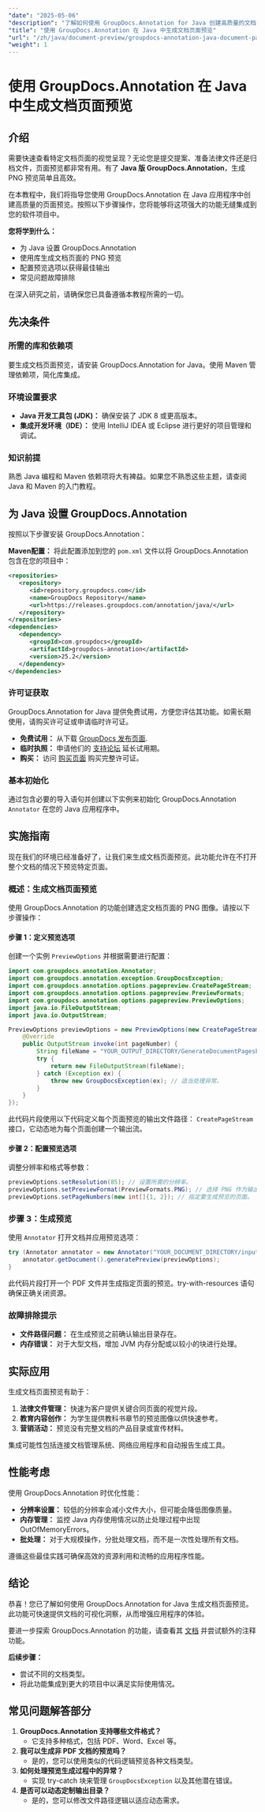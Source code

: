 ```yaml
---
"date": "2025-05-06"
"description": "了解如何使用 GroupDocs.Annotation for Java 创建高质量的文档页面 PNG 预览。利用这项强大的功能增强您的软件。"
"title": "使用 GroupDocs.Annotation 在 Java 中生成文档页面预览"
"url": "/zh/java/document-preview/groupdocs-annotation-java-document-page-previews/"
"weight": 1
---
```


# 使用 GroupDocs.Annotation 在 Java 中生成文档页面预览

## 介绍

需要快速查看特定文档页面的视觉呈现？无论您是提交提案、准备法律文件还是归档文件，页面预览都非常有用。有了 **Java 版 GroupDocs.Annotation**，生成 PNG 预览简单且高效。

在本教程中，我们将指导您使用 GroupDocs.Annotation 在 Java 应用程序中创建高质量的页面预览。按照以下步骤操作，您将能够将这项强大的功能无缝集成到您的软件项目中。

**您将学到什么：**
- 为 Java 设置 GroupDocs.Annotation
- 使用库生成文档页面的 PNG 预览
- 配置预览选项以获得最佳输出
- 常见问题故障排除

在深入研究之前，请确保您已具备遵循本教程所需的一切。

## 先决条件

### 所需的库和依赖项
要生成文档页面预览，请安装 GroupDocs.Annotation for Java。使用 Maven 管理依赖项，简化库集成。

### 环境设置要求
- **Java 开发工具包 (JDK)：** 确保安装了 JDK 8 或更高版本。
- **集成开发环境（IDE）：** 使用 IntelliJ IDEA 或 Eclipse 进行更好的项目管理和调试。

### 知识前提
熟悉 Java 编程和 Maven 依赖项将大有裨益。如果您不熟悉这些主题，请查阅 Java 和 Maven 的入门教程。

## 为 Java 设置 GroupDocs.Annotation

按照以下步骤安装 GroupDocs.Annotation：

**Maven配置：**
将此配置添加到您的 `pom.xml` 文件以将 GroupDocs.Annotation 包含在您的项目中：
```xml
<repositories>
   <repository>
      <id>repository.groupdocs.com</id>
      <name>GroupDocs Repository</name>
      <url>https://releases.groupdocs.com/annotation/java/</url>
   </repository>
</repositories>
<dependencies>
   <dependency>
      <groupId>com.groupdocs</groupId>
      <artifactId>groupdocs-annotation</artifactId>
      <version>25.2</version>
   </dependency>
</dependencies>
```

### 许可证获取
GroupDocs.Annotation for Java 提供免费试用，方便您评估其功能。如需长期使用，请购买许可证或申请临时许可证。

- **免费试用：** 从下载 [GroupDocs 发布页面](https://releases。groupdocs.com/annotation/java/).
- **临时执照：** 申请他们的 [支持论坛](https://forum.groupdocs.com/c/annotation/) 延长试用期。
- **购买：** 访问 [购买页面](https://purchase.groupdocs.com/buy) 购买完整许可证。

### 基本初始化
通过包含必要的导入语句并创建以下实例来初始化 GroupDocs.Annotation `Annotator` 在您的 Java 应用程序中。

## 实施指南
现在我们的环境已经准备好了，让我们来生成文档页面预览。此功能允许在不打开整个文档的情况下预览特定页面。

### 概述：生成文档页面预览
使用 GroupDocs.Annotation 的功能创建选定文档页面的 PNG 图像。请按以下步骤操作：

#### 步骤 1：定义预览选项
创建一个实例 `PreviewOptions` 并根据需要进行配置：
```java
import com.groupdocs.annotation.Annotator;
import com.groupdocs.annotation.exception.GroupDocsException;
import com.groupdocs.annotation.options.pagepreview.CreatePageStream;
import com.groupdocs.annotation.options.pagepreview.PreviewFormats;
import com.groupdocs.annotation.options.pagepreview.PreviewOptions;
import java.io.FileOutputStream;
import java.io.OutputStream;

PreviewOptions previewOptions = new PreviewOptions(new CreatePageStream() {
    @Override
    public OutputStream invoke(int pageNumber) {
        String fileName = "YOUR_OUTPUT_DIRECTORY/GenerateDocumentPagesPreview_" + pageNumber + ".png";
        try {
            return new FileOutputStream(fileName);
        } catch (Exception ex) {
            throw new GroupDocsException(ex); // 适当处理异常。
        }
    }
});
```
此代码片段使用以下代码定义每个页面预览的输出文件路径： `CreatePageStream` 接口，它动态地为每个页面创建一个输出流。

#### 步骤 2：配置预览选项
调整分辨率和格式等参数：
```java
previewOptions.setResolution(85); // 设置所需的分辨率。
previewOptions.setPreviewFormat(PreviewFormats.PNG); // 选择 PNG 作为输出格式。
previewOptions.setPageNumbers(new int[]{1, 2}); // 指定要生成预览的页面。
```

### 步骤 3：生成预览
使用 `Annotator` 打开文档并应用预览选项：
```java
try (Annotator annotator = new Annotator("YOUR_DOCUMENT_DIRECTORY/input.pdf")) {
    annotator.getDocument().generatePreview(previewOptions);
}
```
此代码片段打开一个 PDF 文件并生成指定页面的预览。try-with-resources 语句确保正确关闭资源。

### 故障排除提示
- **文件路径问题：** 在生成预览之前确认输出目录存在。
- **内存错误：** 对于大型文档，增加 JVM 内存分配或以较小的块进行处理。

## 实际应用
生成文档页面预览有助于：
1. **法律文件管理：** 快速为客户提供关键合同页面的视觉片段。
2. **教育内容创作：** 为学生提供教科书章节的预览图像以供快速参考。
3. **营销活动：** 预览没有完整文档的产品目录或宣传材料。

集成可能性包括连接文档管理系统、网络应用程序和自动报告生成工具。

## 性能考虑
使用 GroupDocs.Annotation 时优化性能：
- **分辨率设置：** 较低的分辨率会减小文件大小，但可能会降低图像质量。
- **内存管理：** 监控 Java 内存使用情况以防止处理过程中出现 OutOfMemoryErrors。
- **批处理：** 对于大规模操作，分批处理文档，而不是一次性处理所有文档。

遵循这些最佳实践可确保高效的资源利用和流畅的应用程序性能。

## 结论
恭喜！您已了解如何使用 GroupDocs.Annotation for Java 生成文档页面预览。此功能可快速提供文档的可视化洞察，从而增强应用程序的体验。

要进一步探索 GroupDocs.Annotation 的功能，请查看其 [文档](https://docs.groupdocs.com/annotation/java/) 并尝试额外的注释功能。

**后续步骤：**
- 尝试不同的文档类型。
- 将此功能集成到更大的项目中以满足实际使用情况。

## 常见问题解答部分
1. **GroupDocs.Annotation 支持哪些文件格式？**
   - 它支持多种格式，包括 PDF、Word、Excel 等。
2. **我可以生成非 PDF 文档的预览吗？**
   - 是的，您可以使用类似的代码逻辑预览各种文档类型。
3. **如何处理预览生成过程中的异常？**
   - 实现 try-catch 块来管理 `GroupDocsException` 以及其他潜在错误。
4. **是否可以动态定制输出目录？**
   - 是的，您可以修改文件路径逻辑以适应动态需求。